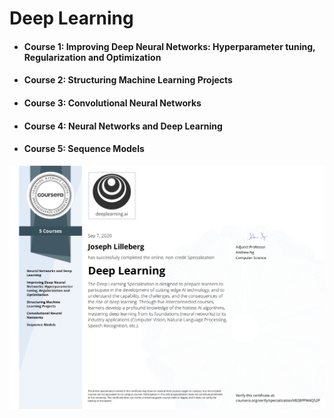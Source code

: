 # Deep Learning
- #### Course 1: Improving Deep Neural Networks: Hyperparameter tuning, Regularization and Optimization
- #### Course 2: Structuring Machine Learning Projects
- #### Course 3: Convolutional Neural Networks
- #### Course 4: Neural Networks and Deep Learning
- #### Course 5: Sequence Models

<p align="center">
  <img src="Deep Learning Certification Images/Deep_Learning.jpg" | width=800 />
</p>
